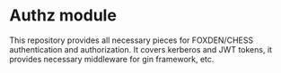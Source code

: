 # Authz module
This repository provides all necessary pieces for FOXDEN/CHESS authentication
and authorization. It covers kerberos and JWT tokens, it provides necessary
middleware for gin framework, etc.

